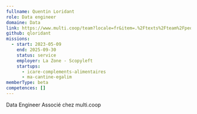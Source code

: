```yaml
---
fullname: Quentin Loridant
role: Data engineer
domaine: Data
link: https://www.multi.coop/team?locale=fr&item=.%2Ftexts%2Fteam%2Fpeople%2FQuentin-Loridant.md
github: qloridant
missions:
  - start: 2023-05-09
    end: 2025-09-30
    status: service
    employer: La Zone - Scopyleft
    startups:
      - icare-complements-alimentaires
      - ma-cantine-egalim
memberType: beta
competences: []
---
```

Data Engineer  Associé chez multi.coop